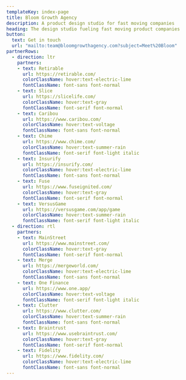 ```yaml
---
templateKey: index-page
title: Bloom Growth Agency
description: A product design studio for fast moving companies
heading: The design studio fueling fast moving product companies
button:
  text: Get in touch
  url: "mailto:team@bloomgrowthagency.com?subject=Meet%20Bloom"
partnerRows:
  - direction: ltr
    partners:
    - text: Retirable
      url: https://retirable.com/
      colorClassName: hover:text-electric-lime
      fontClassName: font-sans font-normal
    - text: Slice
      url: https://slicelife.com/
      colorClassName: hover:text-gray
      fontClassName: font-serif font-normal
    - text: Caribou
      url: https://www.caribou.com/
      colorClassName: hover:text-voltage
      fontClassName: font-sans font-normal
    - text: Chime
      url: https://www.chime.com/
      colorClassName: hover:text-summer-rain
      fontClassName: font-serif font-light italic
    - text: Insurify
      url: https://insurify.com/
      colorClassName: hover:text-electric-lime
      fontClassName: font-sans font-normal
    - text: Fuse
      url: https://www.fuseignited.com/
      colorClassName: hover:text-gray
      fontClassName: font-serif font-normal
    - text: VersusGame
      url: https://versusgame.com/app/game
      colorClassName: hover:text-summer-rain
      fontClassName: font-serif font-light italic
  - direction: rtl
    partners:
    - text: MainStreet
      url: https://www.mainstreet.com/
      colorClassName: hover:text-gray
      fontClassName: font-serif font-normal
    - text: Merge
      url: https://mergeworld.com/
      colorClassName: hover:text-electric-lime
      fontClassName: font-sans font-normal
    - text: One Finance
      url: https://www.one.app/
      colorClassName: hover:text-voltage
      fontClassName: font-serif font-light italic
    - text: Clutter
      url: https://www.clutter.com/
      colorClassName: hover:text-summer-rain
      fontClassName: font-sans font-normal
    - text: Braintrust
      url: https://www.usebraintrust.com/
      colorClassName: hover:text-gray
      fontClassName: font-serif font-normal
    - text: Fidelity
      url: https://www.fidelity.com/
      colorClassName: hover:text-electric-lime
      fontClassName: font-sans font-normal
---
```

